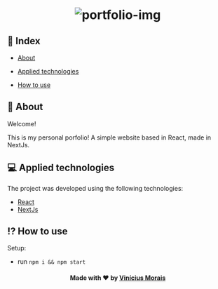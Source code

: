 <h1  align="center">
   <img src="https://i.ibb.co/WgPMpts/image.png" alt="portfolio-img" border="0">
 </h1>
  
## 📍 Index

- [About](#About)

- [Applied technologies](#applied-technologies)

- [How to use](#how-to-use)

<a  id="about"></a>

## 📑 About

Welcome!

This is my personal porfolio! A simple website based in React, made in NextJs.

<a  id="applied-technologies"></a>

## 💻 Applied technologies

The project was developed using the following technologies:

- [React](https://reactjs.org/)
- [NextJs](https://nextjs.org/)

<a  id="how-to-use"></a>

## ⁉ How to use

Setup:

- run `npm i && npm start`

<h4  align="center">
Made with ❤ by <a  href="https://www.linkedin.com/in/viniciusrma/"  target="_blank">Vinícius Morais</a>
</h4>
